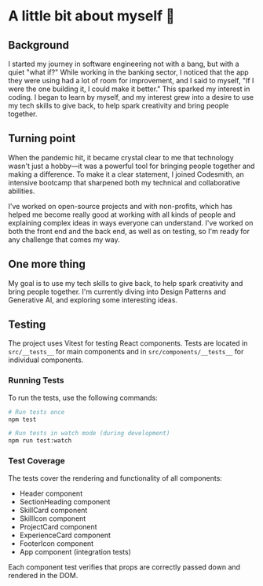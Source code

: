 # A little bit about myself 🚀

## Background
I started my journey in software engineering not with a bang, but with a quiet "what if?" While working in the banking sector, I noticed that the app they were using had a lot of room for improvement, and I said to myself, "If I were the one building it, I could make it better." This sparked my interest in coding. I began to learn by myself, and my interest grew into a desire to use my tech skills to give back, to help spark creativity and bring people together.

## Turning point
When the pandemic hit, it became crystal clear to me that technology wasn't just a hobby—it was a powerful tool for bringing people together and making a difference. To make it a clear statement, I joined Codesmith, an intensive bootcamp that sharpened both my technical and collaborative abilities. 

I've worked on open-source projects and with non-profits, which has helped me become really good at working with all kinds of people and explaining complex ideas in ways everyone can understand. I've worked on both the front end and the back end, as well as on testing, so I'm ready for any challenge that comes my way.

## One more thing
My goal is to use my tech skills to give back, to help spark creativity and bring people together. I'm currently diving into Design Patterns and Generative AI, and exploring some interesting ideas.

## Testing

The project uses Vitest for testing React components. Tests are located in `src/__tests__` for main components and in `src/components/__tests__` for individual components.

### Running Tests

To run the tests, use the following commands:

```bash
# Run tests once
npm test

# Run tests in watch mode (during development)
npm run test:watch
```

### Test Coverage

The tests cover the rendering and functionality of all components:
- Header component
- SectionHeading component
- SkillCard component
- SkillIcon component
- ProjectCard component
- ExperienceCard component
- FooterIcon component
- App component (integration tests)

Each component test verifies that props are correctly passed down and rendered in the DOM.